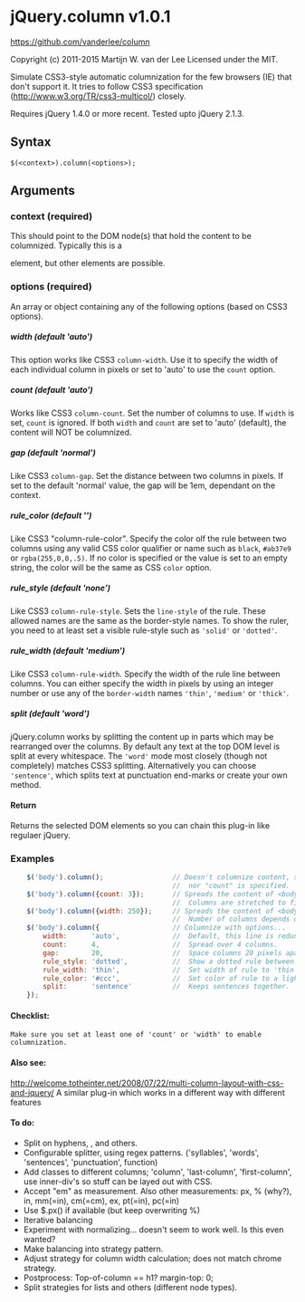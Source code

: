 # jQuery.column v1.0.1
https://github.com/vanderlee/column

Copyright (c) 2011-2015 Martijn W. van der Lee
Licensed under the MIT.

Simulate CSS3-style automatic columnization for the few browsers (IE) that don't support it.
It tries to follow CSS3 specification (http://www.w3.org/TR/css3-multicol/) closely.

Requires jQuery 1.4.0 or more recent.
Tested upto jQuery 2.1.3.

## Syntax
`$(<context>).column(<options>);`
	
## Arguments
### context (required)
This should point to the DOM node(s) that hold the content to be columnized.
Typically this is a <div> element, but other elements are possible.

### options (required)
An array or object containing any of the following options (based on CSS3 options).
##### width (default 'auto')
This option works like CSS3 `column-width`. Use it to specify the width of each
individual column in pixels or set to 'auto' to use the `count` option.
##### count (default 'auto')
Works like CSS3 `column-count`. Set the number of columns to use. If `width` is
set, `count` is ignored. If both `width` and `count` are set to 'auto' (default),
the content will NOT be columnized.
##### gap	(default 'normal')
Like CSS3 `column-gap`. Set the distance between two columns in pixels. If set to
the default 'normal' value, the gap will be 1em, dependant on the context.
##### rule_color (default '')
Like CSS3 "column-rule-color". Specify the color olf the rule between two columns
using any valid CSS color qualifier or name such as `black`, `#ab37e9` or
`rgba(255,0,0,.5)`. If no color is specified or the value is set to an empty string,
the color will be the same as CSS `color` option.
##### rule_style (default 'none')
Like CSS3 `column-rule-style`. Sets the `line-style` of the rule. These allowed names
are the same as the border-style names. To show the ruler, you need to at least
set a visible rule-style such as `'solid'` or `'dotted'`.
##### rule_width (default 'medium')
Like CSS3 `column-rule-width`. Specify the width of the rule line between columns.
You can either specify the width in pixels by using an integer number or use any
of the `border-width` names `'thin'`, `'medium'` or `'thick'`.
##### split (default 'word')
jQuery.column works by splitting the content up in parts which may be rearranged
over the columns. By default any text at the top DOM level is split at every
whitespace. The `'word'` mode most closely (though not completely) matches CSS3
splitting. Alternatively you can choose `'sentence'`, which splits text at
punctuation end-marks or create your own method.
	
#### Return
Returns the selected DOM elements so you can chain this plug-in like regulaer jQuery.

### Examples
```js
	$('body').column();    				// Doesn't columnize content, since neither "width"
										//  nor "count" is specified.
	$('body').column({count: 3});		// Spreads the content of <body> over 3 columns.
										//  Columns are stretched to fit the available width.
	$('body').column({width: 250});		// Spreads the content of <body> over columns of 250px.
										//  Number of columns depends on the available space.
	$('body').column({					// Columnize with options...
		width:		'auto',				//  Default, this line is redundant.
		count:		4,					//  Spread over 4 columns.
		gap:		20,					//  Space columns 20 pixels apart.
		rule_style: 'dotted',			//  Show a dotted rule between columns.
		rule_width:	'thin',				//  Set width of rule to 'thin' (usually 1 pixel).
		rule_color: '#ccc',				//  Set color of rule to a light gray.
		split:		'sentence'			//  Keeps sentences together.
	});
```
#### Checklist:
	Make sure you set at least one of 'count' or 'width' to enable columnization.
	
#### Also see:
http://welcome.totheinter.net/2008/07/22/multi-column-layout-with-css-and-jquery/
A similar plug-in which works in a different way with different features

#### To do:
*	Split on hyphens, &shy;, and others.
*   Configurable splitter, using regex patterns. ('syllables', 'words', 'sentences', 'punctuation', function)
*   Add classes to different columns; 'column', 'last-column', 'first-column', use inner-div's so stuff can be layed out with CSS.
*   Accept "em" as measurement. Also other measurements: px, % (why?), in, mm(=in), cm(=cm), ex, pt(=in), pc(=in)
*   Use $.px() if available (but keep overwriting %)
*   Iterative balancing
*   Experiment with normalizing... doesn't seem to work well. Is this even wanted?
*   Make balancing into strategy pattern.
*   Adjust strategy for column width calculation; does not match chrome strategy.
*   Postprocess: Top-of-column == h1? margin-top: 0;
*	Split strategies for lists and others (different node types).